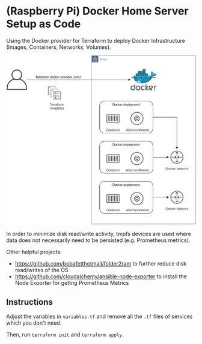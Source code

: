 # (Raspberry Pi) Docker Home Server Setup as Code

Using the Docker provider for Terraform to deploy Docker Infrastructure (Images, Containers, Networks, Volumes).

![](images/docker-terraform-raspi-lab.png)

In order to minimize disk read/write activity, tmpfs devices are used where data does not necessarily need to be persisted (e.g. Prometheus metrics).

Other helpful projects:  
* <https://github.com/bobafetthotmail/folder2ram> to further reduce disk read/writes of the OS
* <https://github.com/cloudalchemy/ansible-node-exporter> to install the Node Exporter for gettng Prometheus Metrics

## Instructions

Adjust the variables in `variables.tf` and remove all the `.tf` files of services which you don't need.

Then, run `terraform init` and `terraform apply`.